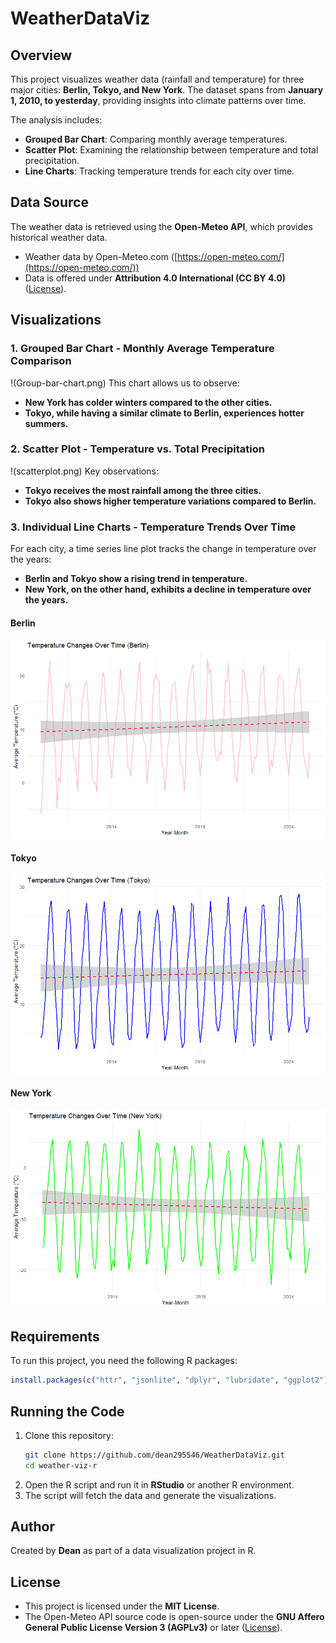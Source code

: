 # WeatherDataViz

## Overview

This project visualizes weather data (rainfall and temperature) for three major cities: **Berlin, Tokyo, and New York**. The dataset spans from **January 1, 2010, to yesterday**, providing insights into climate patterns over time.

The analysis includes:

- **Grouped Bar Chart**: Comparing monthly average temperatures.
- **Scatter Plot**: Examining the relationship between temperature and total precipitation.
- **Line Charts**: Tracking temperature trends for each city over time.

## Data Source

The weather data is retrieved using the **Open-Meteo API**, which provides historical weather data.

- Weather data by Open-Meteo.com ([https://open-meteo.com/](https://open-meteo.com/))
- Data is offered under **Attribution 4.0 International (CC BY 4.0)** ([License](https://creativecommons.org/licenses/by/4.0/)).

## Visualizations

### 1. Grouped Bar Chart - Monthly Average Temperature Comparison
!(Group-bar-chart.png)
This chart allows us to observe:

- **New York has colder winters compared to the other cities.**
- **Tokyo, while having a similar climate to Berlin, experiences hotter summers.**

### 2. Scatter Plot - Temperature vs. Total Precipitation
!(scatterplot.png)
Key observations:

- **Tokyo receives the most rainfall among the three cities.**
- **Tokyo also shows higher temperature variations compared to Berlin.**

### 3. Individual Line Charts - Temperature Trends Over Time
For each city, a time series line plot tracks the change in temperature over the years:

- **Berlin and Tokyo show a rising trend in temperature.**
- **New York, on the other hand, exhibits a decline in temperature over the years.**

#### Berlin
![Berlin Temperature Trend](Berlin.png)

#### Tokyo
![Tokyo Temperature Trend](Tokyo.png)

#### New York
![New York Temperature Trend](NewYork.png)


## Requirements

To run this project, you need the following R packages:

```r
install.packages(c("httr", "jsonlite", "dplyr", "lubridate", "ggplot2"))
```

## Running the Code

1. Clone this repository:
   ```sh
   git clone https://github.com/dean295546/WeatherDataViz.git
   cd weather-viz-r
   ```
2. Open the R script and run it in **RStudio** or another R environment.
3. The script will fetch the data and generate the visualizations.

## Author

Created by **Dean** as part of a data visualization project in R.

## License

- This project is licensed under the **MIT License**.
- The Open-Meteo API source code is open-source under the **GNU Affero General Public License Version 3 (AGPLv3)** or later ([License](https://github.com/open-meteo/open-meteo/blob/main/LICENSE)).

